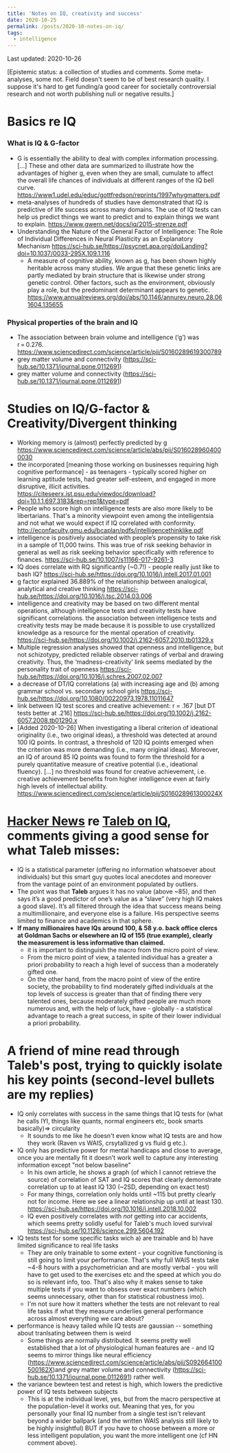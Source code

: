 ```yaml
---
title: 'Notes on IQ, creativity and success'
date: 2020-10-25
permalink: /posts/2020-10-notes-on-iq/
tags:
  - intelligence
---
```


Last updated: 2020-10-26

[Epistemic status: a collection of studies and comments. Some meta-analyses, some not. Field doesn't seem to be of best research quality. I suppose it's hard to get funding/a good career for societally controversial research and not worth publishing null or negative results.]

# Basics re IQ
### What is IQ & G-factor
- G is essentially the ability to deal with complex information processing. [...] These and other data are summarized to illustrate how the advantages of higher g, even when they are small, cumulate to affect the overall life chances of individuals at different ranges of the IQ bell curve. https://www1.udel.edu/educ/gottfredson/reprints/1997whygmatters.pdf
- meta-analyses of hundreds of studies have demonstrated that IQ is predictive of life success across many domains. The use of IQ tests can help us predict things we want to predict and to explain things we want to explain. https://www.gwern.net/docs/iq/2015-strenze.pdf
- Understanding the Nature of the General Factor of Intelligence: The Role of Individual Differences in Neural Plasticity as an Explanatory Mechanism https://sci-hub.se/https://psycnet.apa.org/doiLanding?doi=10.1037/0033-295X.109.1.116
    - A measure of cognitive ability, known as g, has been shown highly heritable across many studies. We argue that these genetic links are partly mediated by brain structure that is likewise under strong genetic control. Other factors, such as the environment, obviously play a role, but the predominant determinant appears to genetic. https://www.annualreviews.org/doi/abs/10.1146/annurev.neuro.28.061604.135655
### Physical properties of the brain and IQ
- The association between brain volume and intelligence (‘g’) was r = 0.276. https://www.sciencedirect.com/science/article/pii/S0160289619300789
- grey matter volume and connectivity (https://sci-hub.se/10.1371/journal.pone.0112691)
- grey matter volume and connectivity (https://sci-hub.se/10.1371/journal.pone.0112691)

# Studies on IQ/G-factor & Creativity/Divergent thinking
- Working memory is (almost) perfectly predicted by g https://www.sciencedirect.com/science/article/abs/pii/S0160289604000030
- the incorporated [meaning those working on businesses requiring high cognitive performance] - as teenagers - typically scored higher on learning aptitude tests, had greater self-esteem, and engaged in more disruptive, illicit activities. https://citeseerx.ist.psu.edu/viewdoc/download?doi=10.1.1.697.3183&rep=rep1&type=pdf 
- People who score high on intelligence tests are also more likely to be libertarians. That's a minority viewpoint even among the intelligentsia and not what we would expect if IQ correlated with conformity. http://econfaculty.gmu.edu/bcaplan/pdfs/intelligencethinklike.pdf
- intelligence is positively associated with people’s propensity to take risk in a sample of 11,000 twins. This was true of risk seeking behavior in general as well as risk seeking behavior specifically with reference to finances. https://sci-hub.se/10.1007/s11166-017-9261-3
- IQ does correlate with RQ significantly (~0.7!) - people really just like to bash IQ? https://sci-hub.se/https://doi.org/10.1016/j.intell.2017.01.001
- g factor explained 36.889% of the relationship between analogical, analytical and creative thinking https://sci-hub.se/https://doi.org/10.1016/j.tsc.2014.03.006
- intelligence and creativity may be based on two different mental operations, although intelligence tests and creativity tests have significant correlations. the association between intelligence tests and creativity tests may be made because it is possible to use crystallized knowledge as a resource for the mental operation of creativity. https://sci-hub.se/https://doi.org/10.1002/j.2162-6057.2010.tb01329.x
- Multiple regression analyses showed that openness and intelligence, but not schizotypy, predicted reliable observer ratings of verbal and drawing creativity. Thus, the ‘madness-creativity’ link seems mediated by the personality trait of openness https://sci-hub.se/https://doi.org/10.1016/j.schres.2007.02.007
-  a decrease of DT/IQ correlations (a) with increasing age and (b) among grammar school vs. secondary school girls https://sci-hub.se/https://doi.org/10.1080/00220973.1978.11011647
- link between IQ test scores and creative achievement: r = .167 [but DT tests better at .216]  https://sci-hub.se/https://doi.org/10.1002/j.2162-6057.2008.tb01290.x
- [Added 2020-10-26] When investigating a liberal criterion of ideational originality (i.e., two original ideas), a threshold was detected at around 100 IQ points. In contrast, a threshold of 120 IQ points emerged when the criterion was more demanding (i.e., many original ideas). Moreover, an IQ of around 85 IQ points was found to form the threshold for a purely quantitative measure of creative potential (i.e., ideational fluency). [...] no threshold was found for creative achievement, i.e. creative achievement benefits from higher intelligence even at fairly high levels of intellectual ability. https://www.sciencedirect.com/science/article/pii/S016028961300024X

# [Hacker News](https://news.ycombinator.com/item?id=18755193&ref=hvper.com) re [Taleb on IQ](https://medium.com/incerto/iq-is-largely-a-pseudoscientific-swindle-f131c101ba39), comments giving a good sense for what Taleb misses:
- IQ is a statistical parameter (offering no information whatsoever about individuals) but this smart guy quotes local anecdotes and moreover from the vantage point of an environment populated by outliers.
- The point was that __Taleb__ argues it has no value (above ~85), and then says it’s a good predictor of one’s value as a “slave” (very high IQ makes a good slave). It’s all filtered through the idea that success means being a multimillionaire, and everyone else is a failure. His perspective seems limited to finance and academics in that sphere.
- __If many millionaires have IQs around 100, & 58 y.o. back office clercs at Goldman Sachs or elsewhere an IQ of 155 (true example), clearly the measurement is less informative than claimed.__
    - it is important to distinguish the macro from the micro point of view.
    - From the micro point of view, a talented individual has a greater a priori probability to reach a high level of success than a moderately gifted one.
    - On the other hand, from the macro point of view of the entire society, the probability to find moderately gifted individuals at the top levels of success is greater than that of finding there very talented ones, because moderately gifted people are much more numerous and, with the help of luck, have - globally - a statistical advantage to reach a great success, in spite of their lower individual a priori probability.

# A friend of mine read through Taleb's post, trying to quickly isolate his key points (second-level bullets are my replies)
- IQ only correlates with success in the same things that IQ tests for (what he calls IYI, things like quants, normal engineers etc, book smarts basically)=> circularity
    - It sounds to me like he doesn't even know what IQ tests are and how they work (Raven vs WAIS, crsytallized g vs fluid g etc.).
- IQ only has predictive power for mental handicaps and close to average, once you are mentally fit it doesn't work well to capture any interesting information except "not below baseline"
    - In his own article, he shows a graph (of which I cannot retrieve the source) of correlation of SAT and IQ scores that clearly demonstrate correlation up to at least IQ 130 (~2SD, depending on exact test)
    - For many things, correlation only holds until ~115 but pretty clearly not for income. Here we see a linear relationship up until at least 130. https://sci-hub.se/https://doi.org/10.1016/j.intell.2018.10.002
    - IQ even positively correlates with *not* getting into car accidents, which seems pretty solidly useful for Taleb's much loved survival https://sci-hub.se/10.1126/science.299.5604.192
- IQ tests test for some specific tasks wich a) are trainable and b) have limited significance to real life tasks
    - They are only trainable to some extent - your cognitive functioning is still going to limit your performance. That's why full WAIS tests take ~4-8 hours with a psychometrician and are mostly verbal - you will have to get used to the exercises etc and the speed at which you do so is relevant info, too. That's also why it makes sense to take multiple tests if you want to obsess over exact numbers (which seems unnecessary, other than for statistical robustness imo).
    - I'm not sure how it matters whether the tests are not relevant to real life tasks if what they measure underlies general performance across almost everything we care about?
- performance is heavy tailed while IQ tests are gaussian -- something about tranlsating between them is weird
    - Some things are normally distributed. It seems pretty well established that a lot of physiological human features are - and IQ seems to mirror things like neural efficiency (https://www.sciencedirect.com/science/article/abs/pii/S092664100500162X)and grey matter volume and connectivity (https://sci-hub.se/10.1371/journal.pone.0112691) rather well.
- the variance bewteen test and retest is high, which lowers the predictive power of IQ tests between subjects
    - This is at the individual level, yes, but from the macro perspective at the population-level it works out. Meaning that yes, for you personally your final IQ number from a single test isn't relevant beyond a wider ballpark (and the written WAIS analysis still likely to be highly insightful) BUT if you have to choose between a more or less intelligent population, you want the more intelligent one (cf HN comment above).
